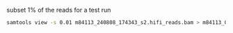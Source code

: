 subset 1% of the reads for a test run

```bash
samtools view -s 0.01 m84113_240808_174343_s2.hifi_reads.bam > m84113_0.01.hifi_reads.bam
```
